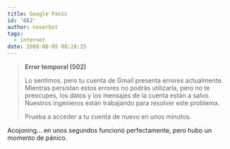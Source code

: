```yaml
---
title: Google Panic
id: '862'
author: neverbot
tags:
  - internet
date: 2008-08-05 08:28:25
---
```


> **Error temporal (502)**
> 
> Lo sentimos, pero tu cuenta de Gmail presenta errores actualmente. Mientras persistan estos errores no podrás utilizarla, pero no te preocupes, los datos y los mensajes de la cuenta están a salvo. Nuestros ingenieros están trabajando para resolver este problema.
> 
> Prueba a acceder a tu cuenta de nuevo en unos minutos.

Acojoning... en unos segundos funcionó perfectamente, pero hubo un momento de pánico.